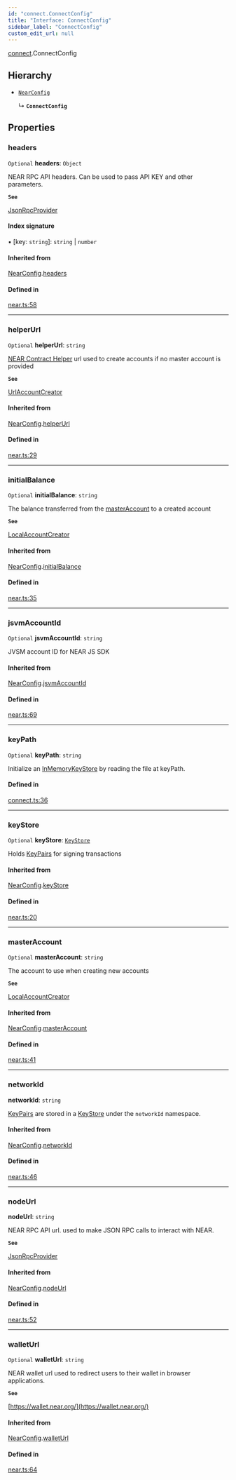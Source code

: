 ```yaml
---
id: "connect.ConnectConfig"
title: "Interface: ConnectConfig"
sidebar_label: "ConnectConfig"
custom_edit_url: null
---
```


[connect](../modules/connect.md).ConnectConfig

## Hierarchy

- [`NearConfig`](near.NearConfig.md)

  ↳ **`ConnectConfig`**

## Properties

### headers

 `Optional` **headers**: `Object`

NEAR RPC API headers. Can be used to pass API KEY and other parameters.

**`See`**

[JsonRpcProvider](../classes/providers_json_rpc_provider.JsonRpcProvider.md)

#### Index signature

▪ [key: `string`]: `string` \| `number`

#### Inherited from

[NearConfig](near.NearConfig.md).[headers](near.NearConfig.md#headers)

#### Defined in

[near.ts:58](https://github.com/maxhr/near--near-api-js/blob/57fed346/packages/near-api-js/src/near.ts#L58)

___

### helperUrl

 `Optional` **helperUrl**: `string`

[NEAR Contract Helper](https://github.com/near/near-contract-helper) url used to create accounts if no master account is provided

**`See`**

[UrlAccountCreator](../classes/account_creator.UrlAccountCreator.md)

#### Inherited from

[NearConfig](near.NearConfig.md).[helperUrl](near.NearConfig.md#helperurl)

#### Defined in

[near.ts:29](https://github.com/maxhr/near--near-api-js/blob/57fed346/packages/near-api-js/src/near.ts#L29)

___

### initialBalance

 `Optional` **initialBalance**: `string`

The balance transferred from the [masterAccount](connect.ConnectConfig.md#masteraccount) to a created account

**`See`**

[LocalAccountCreator](../classes/account_creator.LocalAccountCreator.md)

#### Inherited from

[NearConfig](near.NearConfig.md).[initialBalance](near.NearConfig.md#initialbalance)

#### Defined in

[near.ts:35](https://github.com/maxhr/near--near-api-js/blob/57fed346/packages/near-api-js/src/near.ts#L35)

___

### jsvmAccountId

 `Optional` **jsvmAccountId**: `string`

JVSM account ID for NEAR JS SDK

#### Inherited from

[NearConfig](near.NearConfig.md).[jsvmAccountId](near.NearConfig.md#jsvmaccountid)

#### Defined in

[near.ts:69](https://github.com/maxhr/near--near-api-js/blob/57fed346/packages/near-api-js/src/near.ts#L69)

___

### keyPath

 `Optional` **keyPath**: `string`

Initialize an [InMemoryKeyStore](../classes/key_stores_in_memory_key_store.InMemoryKeyStore.md) by reading the file at keyPath.

#### Defined in

[connect.ts:36](https://github.com/maxhr/near--near-api-js/blob/57fed346/packages/near-api-js/src/connect.ts#L36)

___

### keyStore

 `Optional` **keyStore**: [`KeyStore`](../classes/key_stores_keystore.KeyStore.md)

Holds [KeyPairs](../classes/utils_key_pair.KeyPair.md) for signing transactions

#### Inherited from

[NearConfig](near.NearConfig.md).[keyStore](near.NearConfig.md#keystore)

#### Defined in

[near.ts:20](https://github.com/maxhr/near--near-api-js/blob/57fed346/packages/near-api-js/src/near.ts#L20)

___

### masterAccount

 `Optional` **masterAccount**: `string`

The account to use when creating new accounts

**`See`**

[LocalAccountCreator](../classes/account_creator.LocalAccountCreator.md)

#### Inherited from

[NearConfig](near.NearConfig.md).[masterAccount](near.NearConfig.md#masteraccount)

#### Defined in

[near.ts:41](https://github.com/maxhr/near--near-api-js/blob/57fed346/packages/near-api-js/src/near.ts#L41)

___

### networkId

 **networkId**: `string`

[KeyPairs](../classes/utils_key_pair.KeyPair.md) are stored in a [KeyStore](../classes/key_stores_keystore.KeyStore.md) under the `networkId` namespace.

#### Inherited from

[NearConfig](near.NearConfig.md).[networkId](near.NearConfig.md#networkid)

#### Defined in

[near.ts:46](https://github.com/maxhr/near--near-api-js/blob/57fed346/packages/near-api-js/src/near.ts#L46)

___

### nodeUrl

 **nodeUrl**: `string`

NEAR RPC API url. used to make JSON RPC calls to interact with NEAR.

**`See`**

[JsonRpcProvider](../classes/providers_json_rpc_provider.JsonRpcProvider.md)

#### Inherited from

[NearConfig](near.NearConfig.md).[nodeUrl](near.NearConfig.md#nodeurl)

#### Defined in

[near.ts:52](https://github.com/maxhr/near--near-api-js/blob/57fed346/packages/near-api-js/src/near.ts#L52)

___

### walletUrl

 `Optional` **walletUrl**: `string`

NEAR wallet url used to redirect users to their wallet in browser applications.

**`See`**

[https://wallet.near.org/](https://wallet.near.org/)

#### Inherited from

[NearConfig](near.NearConfig.md).[walletUrl](near.NearConfig.md#walleturl)

#### Defined in

[near.ts:64](https://github.com/maxhr/near--near-api-js/blob/57fed346/packages/near-api-js/src/near.ts#L64)
